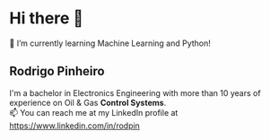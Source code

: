 # Hi there 👋
🌱 I’m currently learning Machine Learning and Python!
## Rodrigo Pinheiro
I'm a bachelor in Electronics Engineering with more than 10 years of experience on Oil & Gas **Control Systems**. </br>
📫 You can reach me at my LinkedIn profile at https://www.linkedin.com/in/rodpin
<!--
**rodpin123/rodpin123** is a ✨ _special_ ✨ repository because its `README.md` (this file) appears on your GitHub profile.

Here are some ideas to get you started:

- 🔭 I’m currently working on ...
- 🌱 I’m currently learning ...
- 👯 I’m looking to collaborate on ...
- 🤔 I’m looking for help with ...
- 💬 Ask me about ...
- 📫 How to reach me: ...
- 😄 Pronouns: ...
- ⚡ Fun fact: ...
-->
